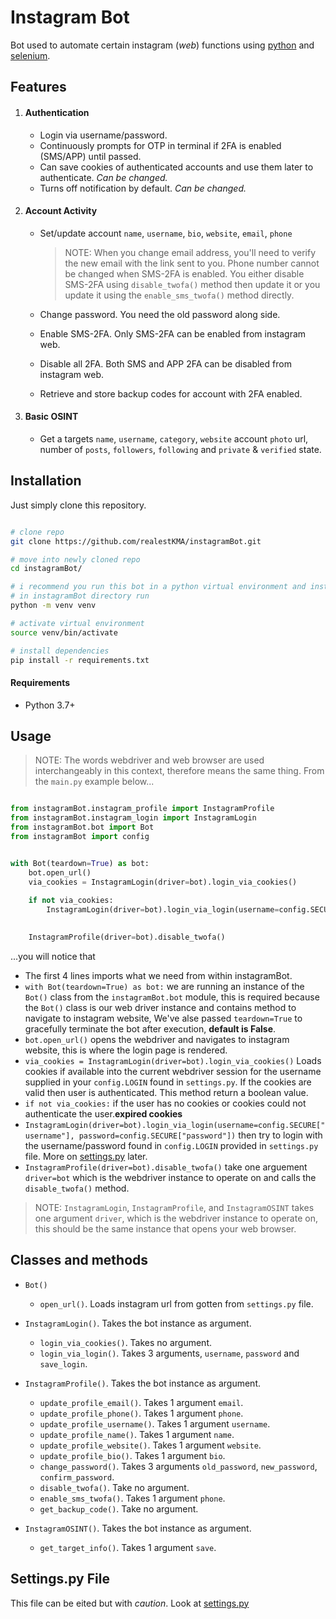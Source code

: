# Instagram Bot

Bot used to automate certain instagram (_web_) functions using [python](https://www.python.org/) and [selenium](https://www.selenium.dev/).

## Features
1.  #### Authentication
    - Login via username/password.
    - Continuously prompts for OTP in terminal if 2FA is enabled (SMS/APP) until passed.
    - Can save cookies of authenticated accounts and use them later to authenticate. *Can be changed.*
    - Turns off notification by default. *Can be changed.*

2.  #### Account Activity
    - Set/update account `name`, `username`, `bio`, `website`, `email`, `phone`
        >NOTE: When you change email address, you'll need to verify the new email with the link sent to you. Phone number cannot be changed when SMS-2FA is enabled. You either disable SMS-2FA using `disable_twofa()` method then update it or you update it using the `enable_sms_twofa()` method directly.

    - Change password. You need the old password along side.
    - Enable SMS-2FA. Only SMS-2FA can be enabled from instagram web.
    - Disable all 2FA. Both SMS and APP 2FA can be disabled from instagram web.
    - Retrieve and store backup codes for account with 2FA enabled.

3.  #### Basic OSINT
    - Get a targets `name`, `username`, `category`, `website` account `photo` url, number of `posts`, `followers`, `following` and `private` & `verified` state.


## Installation
Just simply clone this repository.

```bash

# clone repo
git clone https://github.com/realestKMA/instagramBot.git

# move into newly cloned repo
cd instagramBot/

# i recommend you run this bot in a python virtual environment and install all dependencies.
# in instagramBot directory run
python -m venv venv

# activate virtual environment
source venv/bin/activate

# install dependencies
pip install -r requirements.txt
```

#### Requirements
- Python 3.7+


## Usage
>NOTE: The words webdriver and web browser are used interchangeably in this context, therefore means the same thing.
From the `main.py` example below...

```python

from instagramBot.instagram_profile import InstagramProfile
from instagramBot.instagram_login import InstagramLogin
from instagramBot.bot import Bot
from instagramBot import config


with Bot(teardown=True) as bot:
    bot.open_url()
    via_cookies = InstagramLogin(driver=bot).login_via_cookies()
    
    if not via_cookies:
        InstagramLogin(driver=bot).login_via_login(username=config.SECURE["username"], password=config.SECURE["password"])

    
    InstagramProfile(driver=bot).disable_twofa()
```

...you will notice that

- The first 4 lines imports what we need from within instagramBot. 
- `with Bot(teardown=True) as bot:` we are running an instance of the `Bot()` class from the `instagramBot.bot` module, this is required because the `Bot()` class is our web driver instance and contains method to navigate to instagram website, We've alse passed `teardown=True` to gracefully terminate the bot after execution, **default is False**.
- `bot.open_url()` opens the webdriver and navigates to instagram website, this is where the login page is rendered.
- `via_cookies = InstagramLogin(driver=bot).login_via_cookies()` Loads cookies if available into the current webdriver session for the username supplied in your `config.LOGIN` found in `settings.py`. If the cookies are valid then user is authenticated. This method return a boolean value.
- `if not via_cookies:` if the user has no cookies or cookies could not authenticate the user.**expired cookies**
- `InstagramLogin(driver=bot).login_via_login(username=config.SECURE["username"], password=config.SECURE["password"])` then try to login with the username/password found in `config.LOGIN` provided in `settings.py` file. More on [settings.py](#settingspy-File) later.
- `InstagramProfile(driver=bot).disable_twofa()` take one arguement `driver=bot` which is the webdriver instance to operate on and calls the `disable_twofa()` method.

>NOTE: `InstagramLogin`, `InstagramProfile`, and `InstagramOSINT` takes one argument `driver`, which is the webdriver instance to operate on,
this should be the same instance that opens your web browser.


## Classes and methods

- `Bot()`
  - `open_url()`. Loads instagram url from gotten from `settings.py` file.

- `InstagramLogin()`. Takes the bot instance as argument.
  - `login_via_cookies()`. Takes no argument.
  - `login_via_login()`. Takes 3 arguments, `username`, `password` and `save_login`.

- `InstagramProfile()`. Takes the bot instance as argument.
  - `update_profile_email()`. Takes 1 argument `email`.
  - `update_profile_phone()`. Takes 1 argument `phone`.
  - `update_profile_username()`. Takes 1 argument `username`.
  - `update_profile_name()`. Takes 1 argument `name`.
  - `update_profile_website()`. Takes 1 argument `website`.
  - `update_profile_bio()`. Takes 1 argument `bio`.
  - `change_password()`. Takes 3 arguments `old_password`, `new_password`, `confirm_password`.
  - `disable_twofa()`. Take no argument.
  - `enable_sms_twofa()`. Takes 1 argument `phone`.
  - `get_backup_code()`. Take no argument.

- `InstagramOSINT()`. Takes the bot instance as argument.
  - `get_target_info()`. Takes 1 argument `save`.


## Settings.py File
This file can be eited but with *caution*. Look at [settings.py](./instagramBot/settings.py)
